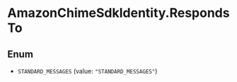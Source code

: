 # AmazonChimeSdkIdentity.RespondsTo

## Enum


* `STANDARD_MESSAGES` (value: `"STANDARD_MESSAGES"`)



